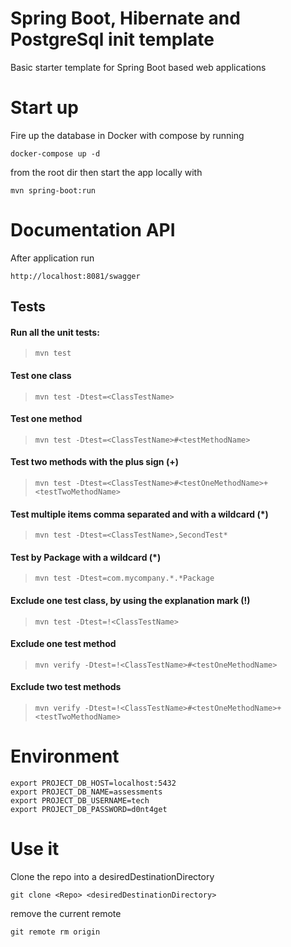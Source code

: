 # Spring Boot, Hibernate and PostgreSql init template
Basic starter template for Spring Boot based web applications

# Start up
Fire up the database in Docker with compose by running
```$xslt
docker-compose up -d
```
from the root dir then  start the app locally with
```$xslt
mvn spring-boot:run
```

# Documentation API
After application run
```aidl
http://localhost:8081/swagger
```

## Tests
#### Run all the unit tests:
> ```mvn test```
#### Test one class
> ```mvn test -Dtest=<ClassTestName>```
#### Test one method
> ```mvn test -Dtest=<ClassTestName>#<testMethodName>```
#### Test two methods with the plus sign (+)
> ```mvn test -Dtest=<ClassTestName>#<testOneMethodName>+<testTwoMethodName>```
#### Test multiple items comma separated and with a wildcard (*)
> ```mvn test -Dtest=<ClassTestName>,SecondTest*```
#### Test by Package with a wildcard (*)
> ```mvn test -Dtest=com.mycompany.*.*Package```
#### Exclude one test class, by using the explanation mark (!)
> ```mvn test -Dtest=!<ClassTestName>```
#### Exclude one test method 
> ```mvn verify -Dtest=!<ClassTestName>#<testOneMethodName>```
#### Exclude two test methods
> ```mvn verify -Dtest=!<ClassTestName>#<testOneMethodName>+<testTwoMethodName>```

# Environment
```$xslt
export PROJECT_DB_HOST=localhost:5432
export PROJECT_DB_NAME=assessments
export PROJECT_DB_USERNAME=tech
export PROJECT_DB_PASSWORD=d0nt4get
```

# Use it
Clone the repo into a desiredDestinationDirectory
```aidl
git clone <Repo> <desiredDestinationDirectory>
```
remove the current remote
```aidl
git remote rm origin
```
